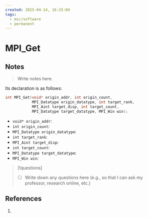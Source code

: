 ```yaml
---
created: 2025-04-14, 16:25:04
tags:
  - msc/software
  - permanent
---
```

# MPI_Get

## Notes

> Write notes here.

Its declaration is as follows:

```c
int MPI_Get(void* origin_addr, int origin_count,
            MPI_Datatype origin_datatype, int target_rank,
            MPI_Aint target_disp, int target_count,
            MPI_Datatype target_datatype, MPI_Win win);
```

- `void* origin_addr`:
- `int origin_count`:
- `MPI_Datatype origin_datatype`:
- `int target_rank`:
- `MPI_Aint target_disp`:
- `int target_count`:
- `MPI_Datatype target_datatype`:
- `MPI_Win win`:

> [!questions]
> - [ ] Write down any questions here (e.g., so that I can ask my professor, research online, etc.)

## References

1. 
